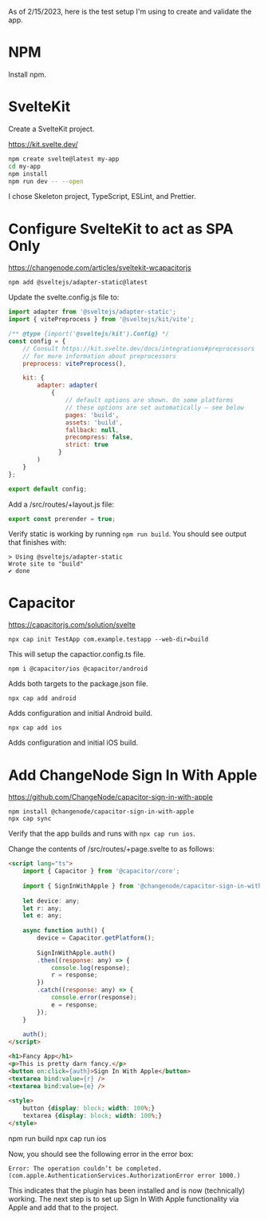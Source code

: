 
As of 2/15/2023, here is the test setup I'm using to create and validate the app.

# NPM

Install npm.

# SvelteKit

Create a SvelteKit project.

https://kit.svelte.dev/

```bash
npm create svelte@latest my-app
cd my-app
npm install
npm run dev -- --open
```

I chose Skeleton project, TypeScript, ESLint, and Prettier.

# Configure SvelteKit to act as SPA Only

https://changenode.com/articles/sveltekit-wcapacitorjs

`npm add @sveltejs/adapter-static@latest`

Update the svelte.config.js file to:

```js
import adapter from '@sveltejs/adapter-static';
import { vitePreprocess } from '@sveltejs/kit/vite';

/** @type {import('@sveltejs/kit').Config} */
const config = {
	// Consult https://kit.svelte.dev/docs/integrations#preprocessors
	// for more information about preprocessors
	preprocess: vitePreprocess(),

	kit: {
		adapter: adapter(
			{
				// default options are shown. On some platforms
				// these options are set automatically — see below
				pages: 'build',
				assets: 'build',
				fallback: null,
				precompress: false,
				strict: true
			  }
		)
	}
};

export default config;
```

Add a /src/routes/+layout.js file:

```js
export const prerender = true;
```

Verify static is working by running `npm run build`. You should see output that finishes with:

```
> Using @sveltejs/adapter-static
Wrote site to "build"
✔ done
```

# Capacitor

https://capacitorjs.com/solution/svelte

`npx cap init TestApp com.example.testapp --web-dir=build`

This will setup the capactior.config.ts file.

`npm i @capacitor/ios @capacitor/android`

Adds both targets to the package.json file.

`npx cap add android`

Adds configuration and initial Android build.

`npx cap add ios`

Adds configuration and initial iOS build.

# Add ChangeNode Sign In With Apple

https://github.com/ChangeNode/capacitor-sign-in-with-apple

```
npm install @changenode/capacitor-sign-in-with-apple
npx cap sync
```

Verify that the app builds and runs with `npx cap run ios`.

Change the contents of /src/routes/+page.svelte to as follows:

```html
<script lang="ts">
	import { Capacitor } from '@capacitor/core';
	
	import { SignInWithApple } from '@changenode/capacitor-sign-in-with-apple';
	
	let device: any;
	let r: any;
	let e: any;
	
	async function auth() {
		device = Capacitor.getPlatform();
		
		SignInWithApple.auth()
		.then((response: any) => {
			console.log(response);
			r = response;
		})
		.catch((response: any) => {
			console.error(response);
			e = response;
		});
	}
	
	auth();
</script>

<h1>Fancy App</h1>
<p>This is pretty darn fancy.</p>
<button on:click={auth}>Sign In With Apple</button>
<textarea bind:value={r} />
<textarea bind:value={e} />
		
<style>
	button {display: block; width: 100%;}
	textarea {display: block; width: 100%;}
</style>

```

npm run build
npx cap run ios

Now, you should see the following error in the error box:

```
Error: The operation couldn’t be completed. (com.apple.AuthenticationServices.AuthorizationError error 1000.)
```

This indicates that the plugin has been installed and is now (technically) working. The next step is to set up
Sign In With Apple functionality via Apple and add that to the project.
